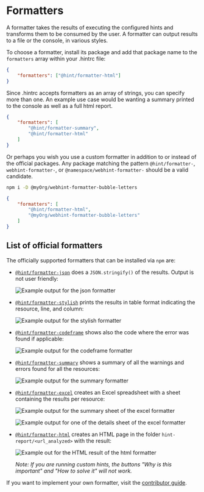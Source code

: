 # Formatters

A formatter takes the results of executing the configured hints and
transforms them to be consumed by the user. A formatter can output
results to a file or the console, in various styles.

To choose a formatter, install its package and add that package name to
the `formatters` array within your .hintrc file:

```json
{
    "formatters": ["@hint/formatter-html"]
}
```

Since .hintrc accepts formatters as an array of strings, you can specify
more than one. An example use case would be wanting a summary printed to
the console as well as a full html report.

```json
{
    "formatters": [
        "@hint/formatter-summary",
        "@hint/formatter-html"
    ]
}
```

Or perhaps you wish you use a custom formatter in addition to or instead
of the official packages. Any package matching the pattern
`@hint/formatter-`, `webhint-formatter-`, or
`@namespace/webhint-formatter-` should be a valid candidate.

```bash
npm i -D @myOrg/webhint-formatter-bubble-letters
```

```json
{
    "formatters": [
        "@hint/formatter-html",
        "@myOrg/webhint-formatter-bubble-letters"
    ]
}
```

## List of official formatters

The officially supported formatters that can be installed via `npm` are:

* [`@hint/formatter-json`][formatter-json] does a `JSON.stringify()` of
  the results. Output is not user friendly:

  ![Example output for the json formatter](images/json-output.png)

* [`@hint/formatter-stylish`][formatter-stylish] prints the results in
  table format indicating the resource, line, and column:

  ![Example output for the stylish formatter](images/stylish-output.png)

* [`@hint/formatter-codeframe`][formatter-codeframe] shows also the code
  where the error was found if applicable:

  ![Example output for the codeframe formatter](images/codeframe.png)

* [`@hint/formatter-summary`][formatter-summary] shows a summary
  of all the warnings and errors found for all the resources:

  ![Example output for the summary formatter](images/summary-output.png)

* [`@hint/formatter-excel`][formatter-excel] creates an Excel spreadsheet
  with a sheet containing the results per resource:

  ![Example output for the summary sheet of the excel formatter](images/excel-summary.png)

  ![Example output for one of the details sheet of the excel formatter](images/excel-details.png)

* [`@hint/formatter-html`][formatter-html] creates an HTML page in
  the folder `hint-report/<url_analyzed>` with the result:

  ![Example out for the HTML result of the html formatter](images/html-output.png)

  _Note: If you are running custom hints, the buttons "Why is this
  important" and "How to solve it" will not work._

If you want to implement your own formatter, visit the [contributor
guide][].

<!-- Link labels: -->

[contributor guide]: ../../contributor-guide/how-to/formatter.md
[formatter-json]: https://npmjs.com/package/@hint/formatter-json
[formatter-stylish]: https://npmjs.com/package/@hint/formatter-stylish
[formatter-codeframe]: https://npmjs.com/package/@hint/formatter-codeframe
[formatter-summary]: https://npmjs.com/package/@hint/formatter-summary
[formatter-excel]: https://npmjs.com/package/@hint/formatter-excel
[formatter-html]: https://npmjs.com/package/@hint/formatter-html
